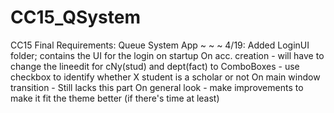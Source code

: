 # CC15_QSystem
 CC15 Final Requirements: Queue System App
 ~ ~ ~
4/19: Added LoginUI folder; contains the UI for the login on startup
        On acc. creation
        - will have to change the lineedit for cNy(stud) and dept(fact) to ComboBoxes
        - use checkbox to identify whether X student is a scholar or not
        On main window transition
        - Still lacks this part
        On general look
        - make improvements to make it fit the theme better (if there's time at least)
